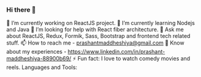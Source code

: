 ### Hi there 👋


🔭 I’m currently working on ReactJS project.
🌱 I’m currently learning Nodejs and Java
🤔 I’m looking for help with React fiber architecture.
💬 Ask me about ReactJS, Redux, Formik, Sass, Bootstrap and frontend tech related stuff.
📫 How to reach me - prashantmaddheshiya@gmail.com
📄 Know about my experiences - https://www.linkedin.com/in/prashant-maddheshiya-88900b69/
⚡ Fun fact: I love to watch comedy movies and reels.
Languages and Tools:

